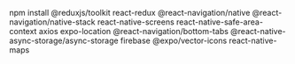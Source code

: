 npm install @reduxjs/toolkit react-redux @react-navigation/native @react-navigation/native-stack react-native-screens react-native-safe-area-context axios expo-location @react-navigation/bottom-tabs @react-native-async-storage/async-storage firebase @expo/vector-icons react-native-maps
